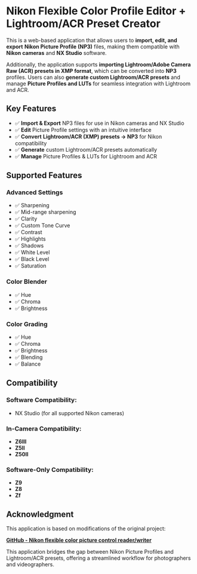 # Nikon Flexible Color Profile Editor + Lightroom/ACR Preset Creator

This is a web-based application that allows users to **import, edit, and export** **Nikon Picture Profile (NP3)** files, making them compatible with **Nikon cameras** and **NX Studio** software.  

Additionally, the application supports **importing Lightroom/Adobe Camera Raw (ACR) presets in XMP format**, which can be converted into **NP3** profiles. Users can also **generate custom Lightroom/ACR presets** and manage **Picture Profiles and LUTs** for seamless integration with Lightroom and ACR.  

## **Key Features**  
- ✅ **Import & Export** NP3 files for use in Nikon cameras and NX Studio  
- ✅ **Edit** Picture Profile settings with an intuitive interface  
- ✅ **Convert** **Lightroom/ACR (XMP) presets → NP3** for Nikon compatibility  
- ✅ **Generate** custom Lightroom/ACR presets automatically  
- ✅ **Manage** Picture Profiles & LUTs for Lightroom and ACR  

## **Supported Features**  

### **Advanced Settings**  
- ✅ Sharpening  
- ✅ Mid-range sharpening  
- ✅ Clarity  
- ✅ Custom Tone Curve
- ✅ Contrast  
- ✅ Highlights  
- ✅ Shadows  
- ✅ White Level  
- ✅ Black Level  
- ✅ Saturation  

### **Color Blender**  
- ✅ Hue  
- ✅ Chroma  
- ✅ Brightness  

### **Color Grading**  
- ✅ Hue  
- ✅ Chroma  
- ✅ Brightness  
- ✅ Blending  
- ✅ Balance  

## **Compatibility**  

### **Software Compatibility:**  
- NX Studio (for all supported Nikon cameras)  

### **In-Camera Compatibility:**  
- **Z6III**
- **Z5II** 
- **Z50II**  

### **Software-Only Compatibility:**  
- **Z9**  
- **Z8**  
- **Zf**  

## **Acknowledgment**  

This application is based on modifications of the original project:  

[**GitHub - Nikon flexible color picture control reader/writer**](https://github.com/ssssota/nikon-flexible-color-picture-control/)  

This application bridges the gap between Nikon Picture Profiles and Lightroom/ACR presets, offering a streamlined workflow for photographers and videographers.  
